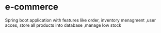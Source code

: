# e-commerce
Spring boot application with features like order,
inventory menagment ,user acces, store all products into database ,manage low stock
